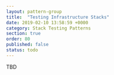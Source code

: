 ```yaml
---
layout: pattern-group
title:  "Testing Infrastructure Stacks"
date: 2019-02-10 13:58:59 +0000
category: Stack Testing Patterns
section: true
order: 80
published: false
status: todo
---
```


TBD

